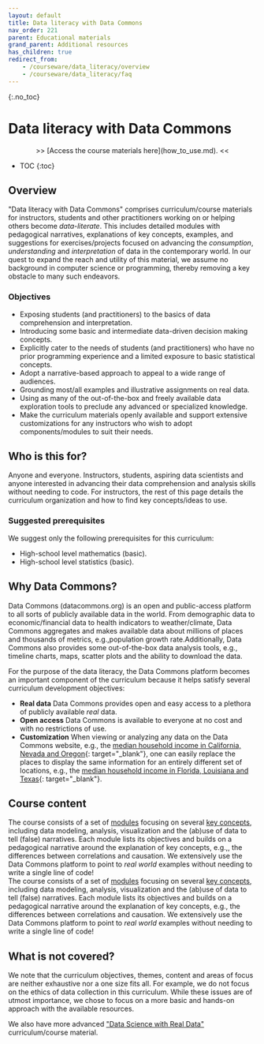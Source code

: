 ```yaml
---
layout: default
title: Data literacy with Data Commons
nav_order: 221
parent: Educational materials
grand_parent: Additional resources
has_children: true
redirect_from: 
    - /courseware/data_literacy/overview
    - /courseware/data_literacy/faq
---
```


{:.no_toc}
# Data literacy with Data Commons

<div markdown="span" class="alert alert-info" role="alert" style="text-align: center">
    >> [Access the course materials here](how_to_use.md). <<
</div>

* TOC
{:toc}

## Overview

"Data literacy with Data Commons" comprises curriculum/course materials for instructors, students and other practitioners working on or helping others become _data-literate_. This includes detailed modules with pedagogical narratives, explanations of key concepts, examples, and suggestions for exercises/projects focused on advancing the _consumption_, _understanding_ and _interpretation_ of data in the contemporary world. In our quest to expand the reach and utility of this material, we assume no background in computer science or programming, thereby removing a key obstacle to many such endeavors.

### Objectives

- Exposing students (and practitioners) to the basics of data comprehension and interpretation.
- Introducing some basic and intermediate data-driven decision making concepts.
- Explicitly cater to the needs of students (and practitioners) who have no prior programming experience and a limited exposure to basic statistical concepts.
- Adopt a narrative-based approach to appeal to a wide range of audiences.
- Grounding most/all examples and illustrative assignments on real data.
- Using as many of the out-of-the-box and freely available data exploration tools to preclude any advanced or specialized knowledge.
- Make the curriculum materials openly available and support extensive customizations for any instructors who wish to adopt components/modules to suit their needs.

## Who is this for?

Anyone and everyone. Instructors, students, aspiring data scientists and anyone interested in advancing their data comprehension and analysis skills without needing to code. For instructors, the rest of this page details the curriculum organization and how to find key concepts/ideas to use.

### Suggested prerequisites

We suggest only the following prerequisites for this curriculum:

- High-school level mathematics (basic).
- High-school level statistics (basic).

## Why Data Commons?

Data Commons (datacommons.org) is an open and public-access platform to all sorts of publicly available data in the world. From demographic data to economic/financial data to health indicators to weather/climate, Data Commons aggregates and makes available data about millions of places and thousands of metrics, e.g.,population growth rate.Additionally, Data Commons also provides some out-of-the-box data analysis tools, e.g., timeline charts, maps, scatter plots and the ability to download the data.

For the purpose of the data literacy, the Data Commons platform becomes an important component of the curriculum because it helps satisfy several curriculum development objectives:

- **Real data** Data Commons provides open and easy access to a plethora of publicly available _real_ data.
- **Open access** Data Commons is available to everyone at no cost and with no restrictions of use.
- **Customization** When viewing or analyzing any data on the Data Commons website, e.g., the [median household income in California, Nevada and Oregon](https://datacommons.org/tools/timeline#place=geoId%2F06%2CgeoId%2F32%2CgeoId%2F41&statsVar=Median_Income_Household&chart=%7B%22income%22%3A%7B%22pc%22%3Afalse%7D%7D){: target="_blank"}, one can easily replace the places to display the same information for an entirely different set of locations, e.g., the [median household income in Florida, Louisiana and Texas](https://datacommons.org/tools/timeline#place=geoId%2F12%2CgeoId%2F22%2CgeoId%2F06&statsVar=Median_Income_Household&chart=%7B%22income%22%3A%7B%22pc%22%3Afalse%7D%7D){: target="_blank"}.

## Course content

The course consists of a set of [modules](course_materials/modules.html) focusing on several [key concepts](course_materials/key_themes.html), including data modeling, analysis, visualization and the (ab)use of data to tell (false) narratives. Each module lists its objectives and builds on a pedagogical narrative around the explanation of key concepts, e.g.,, the differences between correlations and causation. We extensively use the Data Commons platform to point to _real world_ examples without needing to write a single line of code!  
The course consists of a set of [modules](course_materials/modules.html) focusing on several [key concepts](course_materials/key_themes.html), including data modeling, analysis, visualization and the (ab)use of data to tell (false) narratives. Each module lists its objectives and builds on a pedagogical narrative around the explanation of key concepts, e.g., the differences between correlations and causation. We extensively use the Data Commons platform to point to _real world_ examples without needing to write a single line of code!  
## What is not covered?

We note that the curriculum objectives, themes, content and areas of focus are neither exhaustive nor a one size fits all. For example, we do not focus on the ethics of data collection in this curriculum. While these issues are of utmost importance, we chose to focus on a more basic and hands-on approach with the available resources.

We also have more advanced ["Data Science with Real Data"](/courseware/intro_data_science.html) curriculum/course material.
